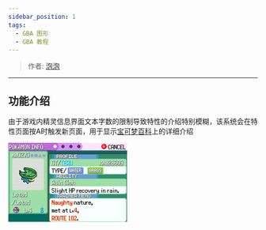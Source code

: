 ```yaml
---
sidebar_position: 1
tags:
  - GBA 图形
  - GBA 教程
---
```


> 作者: [泡泡](https://github.com/Bubble791) <br />
---
## 功能介绍
由于游戏内精灵信息界面文本字数的限制导致特性的介绍特别模糊，该系统会在特性页面按A时触发新页面，用于显示[宝可梦百科](https://wiki.52poke.com/)上的详细介绍

![](res/summary.gif)
